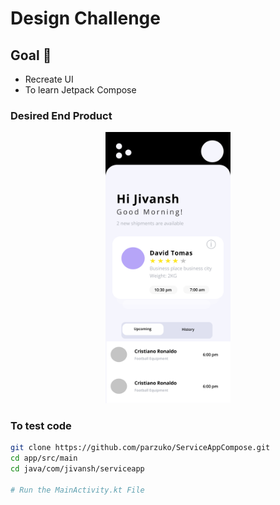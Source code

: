 # Design Challenge

## Goal :goal_net:
- Recreate UI
- To learn Jetpack Compose 

### Desired End Product
<p align = "center">
  <img width = 200 alt="design" src="top.png">
</p>

### To test code

```bash
git clone https://github.com/parzuko/ServiceAppCompose.git
cd app/src/main
cd java/com/jivansh/serviceapp

# Run the MainActivity.kt File
```